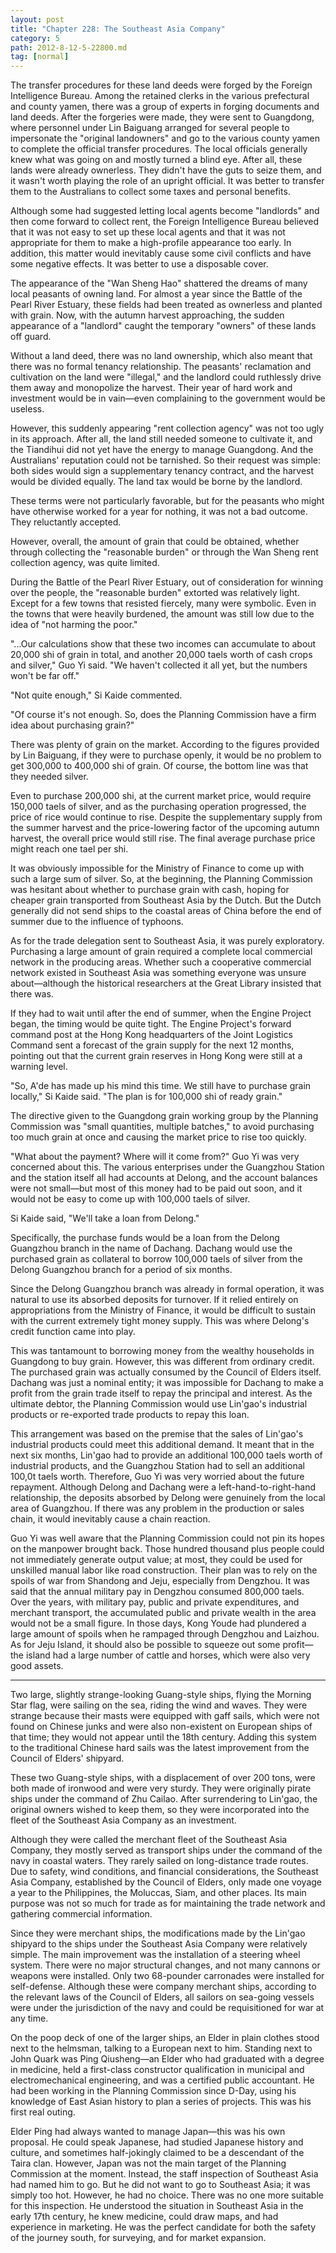 ```yaml
---
layout: post
title: "Chapter 228: The Southeast Asia Company"
category: 5
path: 2012-8-12-5-22800.md
tag: [normal]
---
```


The transfer procedures for these land deeds were forged by the Foreign Intelligence Bureau. Among the retained clerks in the various prefectural and county yamen, there was a group of experts in forging documents and land deeds. After the forgeries were made, they were sent to Guangdong, where personnel under Lin Baiguang arranged for several people to impersonate the "original landowners" and go to the various county yamen to complete the official transfer procedures. The local officials generally knew what was going on and mostly turned a blind eye. After all, these lands were already ownerless. They didn't have the guts to seize them, and it wasn't worth playing the role of an upright official. It was better to transfer them to the Australians to collect some taxes and personal benefits.

Although some had suggested letting local agents become "landlords" and then come forward to collect rent, the Foreign Intelligence Bureau believed that it was not easy to set up these local agents and that it was not appropriate for them to make a high-profile appearance too early. In addition, this matter would inevitably cause some civil conflicts and have some negative effects. It was better to use a disposable cover.

The appearance of the "Wan Sheng Hao" shattered the dreams of many local peasants of owning land. For almost a year since the Battle of the Pearl River Estuary, these fields had been treated as ownerless and planted with grain. Now, with the autumn harvest approaching, the sudden appearance of a "landlord" caught the temporary "owners" of these lands off guard.

Without a land deed, there was no land ownership, which also meant that there was no formal tenancy relationship. The peasants' reclamation and cultivation on the land were "illegal," and the landlord could ruthlessly drive them away and monopolize the harvest. Their year of hard work and investment would be in vain—even complaining to the government would be useless.

However, this suddenly appearing "rent collection agency" was not too ugly in its approach. After all, the land still needed someone to cultivate it, and the Tiandihui did not yet have the energy to manage Guangdong. And the Australians' reputation could not be tarnished. So their request was simple: both sides would sign a supplementary tenancy contract, and the harvest would be divided equally. The land tax would be borne by the landlord.

These terms were not particularly favorable, but for the peasants who might have otherwise worked for a year for nothing, it was not a bad outcome. They reluctantly accepted.

However, overall, the amount of grain that could be obtained, whether through collecting the "reasonable burden" or through the Wan Sheng rent collection agency, was quite limited.

During the Battle of the Pearl River Estuary, out of consideration for winning over the people, the "reasonable burden" extorted was relatively light. Except for a few towns that resisted fiercely, many were symbolic. Even in the towns that were heavily burdened, the amount was still low due to the idea of "not harming the poor."

"...Our calculations show that these two incomes can accumulate to about 20,000 shi of grain in total, and another 20,000 taels worth of cash crops and silver," Guo Yi said. "We haven't collected it all yet, but the numbers won't be far off."

"Not quite enough," Si Kaide commented.

"Of course it's not enough. So, does the Planning Commission have a firm idea about purchasing grain?"

There was plenty of grain on the market. According to the figures provided by Lin Baiguang, if they were to purchase openly, it would be no problem to get 300,000 to 400,000 shi of grain. Of course, the bottom line was that they needed silver.

Even to purchase 200,000 shi, at the current market price, would require 150,000 taels of silver, and as the purchasing operation progressed, the price of rice would continue to rise. Despite the supplementary supply from the summer harvest and the price-lowering factor of the upcoming autumn harvest, the overall price would still rise. The final average purchase price might reach one tael per shi.

It was obviously impossible for the Ministry of Finance to come up with such a large sum of silver. So, at the beginning, the Planning Commission was hesitant about whether to purchase grain with cash, hoping for cheaper grain transported from Southeast Asia by the Dutch. But the Dutch generally did not send ships to the coastal areas of China before the end of summer due to the influence of typhoons.

As for the trade delegation sent to Southeast Asia, it was purely exploratory. Purchasing a large amount of grain required a complete local commercial network in the producing areas. Whether such a cooperative commercial network existed in Southeast Asia was something everyone was unsure about—although the historical researchers at the Great Library insisted that there was.

If they had to wait until after the end of summer, when the Engine Project began, the timing would be quite tight. The Engine Project's forward command post at the Hong Kong headquarters of the Joint Logistics Command sent a forecast of the grain supply for the next 12 months, pointing out that the current grain reserves in Hong Kong were still at a warning level.

"So, A'de has made up his mind this time. We still have to purchase grain locally," Si Kaide said. "The plan is for 100,000 shi of ready grain."

The directive given to the Guangdong grain working group by the Planning Commission was "small quantities, multiple batches," to avoid purchasing too much grain at once and causing the market price to rise too quickly.

"What about the payment? Where will it come from?" Guo Yi was very concerned about this. The various enterprises under the Guangzhou Station and the station itself all had accounts at Delong, and the account balances were not small—but most of this money had to be paid out soon, and it would not be easy to come up with 100,000 taels of silver.

Si Kaide said, "We'll take a loan from Delong."

Specifically, the purchase funds would be a loan from the Delong Guangzhou branch in the name of Dachang. Dachang would use the purchased grain as collateral to borrow 100,000 taels of silver from the Delong Guangzhou branch for a period of six months.

Since the Delong Guangzhou branch was already in formal operation, it was natural to use its absorbed deposits for turnover. If it relied entirely on appropriations from the Ministry of Finance, it would be difficult to sustain with the current extremely tight money supply. This was where Delong's credit function came into play.

This was tantamount to borrowing money from the wealthy households in Guangdong to buy grain. However, this was different from ordinary credit. The purchased grain was actually consumed by the Council of Elders itself. Dachang was just a nominal entity; it was impossible for Dachang to make a profit from the grain trade itself to repay the principal and interest. As the ultimate debtor, the Planning Commission would use Lin'gao's industrial products or re-exported trade products to repay this loan.

This arrangement was based on the premise that the sales of Lin'gao's industrial products could meet this additional demand. It meant that in the next six months, Lin'gao had to provide an additional 100,000 taels worth of industrial products, and the Guangzhou Station had to sell an additional 100,0t taels worth. Therefore, Guo Yi was very worried about the future repayment. Although Delong and Dachang were a left-hand-to-right-hand relationship, the deposits absorbed by Delong were genuinely from the local area of Guangzhou. If there was any problem in the production or sales chain, it would inevitably cause a chain reaction.

Guo Yi was well aware that the Planning Commission could not pin its hopes on the manpower brought back. Those hundred thousand plus people could not immediately generate output value; at most, they could be used for unskilled manual labor like road construction. Their plan was to rely on the spoils of war from Shandong and Jeju, especially from Dengzhou. It was said that the annual military pay in Dengzhou consumed 800,000 taels. Over the years, with military pay, public and private expenditures, and merchant transport, the accumulated public and private wealth in the area would not be a small figure. In those days, Kong Youde had plundered a large amount of spoils when he rampaged through Dengzhou and Laizhou. As for Jeju Island, it should also be possible to squeeze out some profit—the island had a large number of cattle and horses, which were also very good assets.

---

Two large, slightly strange-looking Guang-style ships, flying the Morning Star flag, were sailing on the sea, riding the wind and waves. They were strange because their masts were equipped with gaff sails, which were not found on Chinese junks and were also non-existent on European ships of that time; they would not appear until the 18th century. Adding this system to the traditional Chinese hard sails was the latest improvement from the Council of Elders' shipyard.

These two Guang-style ships, with a displacement of over 200 tons, were both made of ironwood and were very sturdy. They were originally pirate ships under the command of Zhu Cailao. After surrendering to Lin'gao, the original owners wished to keep them, so they were incorporated into the fleet of the Southeast Asia Company as an investment.

Although they were called the merchant fleet of the Southeast Asia Company, they mostly served as transport ships under the command of the navy in coastal waters. They rarely sailed on long-distance trade routes. Due to safety, wind conditions, and financial considerations, the Southeast Asia Company, established by the Council of Elders, only made one voyage a year to the Philippines, the Moluccas, Siam, and other places. Its main purpose was not so much for trade as for maintaining the trade network and gathering commercial information.

Since they were merchant ships, the modifications made by the Lin'gao shipyard to the ships under the Southeast Asia Company were relatively simple. The main improvement was the installation of a steering wheel system. There were no major structural changes, and not many cannons or weapons were installed. Only two 68-pounder carronades were installed for self-defense. Although these were company merchant ships, according to the relevant laws of the Council of Elders, all sailors on sea-going vessels were under the jurisdiction of the navy and could be requisitioned for war at any time.

On the poop deck of one of the larger ships, an Elder in plain clothes stood next to the helmsman, talking to a European next to him. Standing next to John Quark was Ping Qiusheng—an Elder who had graduated with a degree in medicine, held a first-class constructor qualification in municipal and electromechanical engineering, and was a certified public accountant. He had been working in the Planning Commission since D-Day, using his knowledge of East Asian history to plan a series of projects. This was his first real outing.

Elder Ping had always wanted to manage Japan—this was his own proposal. He could speak Japanese, had studied Japanese history and culture, and sometimes half-jokingly claimed to be a descendant of the Taira clan. However, Japan was not the main target of the Planning Commission at the moment. Instead, the staff inspection of Southeast Asia had named him to go. But he did not want to go to Southeast Asia; it was simply too hot. However, he had no choice. There was no one more suitable for this inspection. He understood the situation in Southeast Asia in the early 17th century, he knew medicine, could draw maps, and had experience in marketing. He was the perfect candidate for both the safety of the journey south, for surveying, and for market expansion.